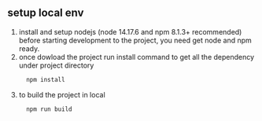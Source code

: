 
## setup local env

1. install and setup nodejs (node 14.17.6 and npm 8.1.3+ recommended)
   before starting development to the project, you need get node and npm ready.
2. once dowload the project run install command to get all the dependency under project directory
   ```bash
     npm install
   ```
3. to build the project in local
   ```bash
     npm run build
   ```

